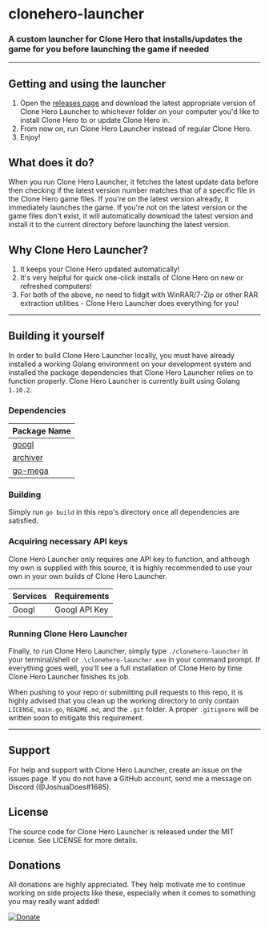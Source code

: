 # clonehero-launcher

### A custom launcher for Clone Hero that installs/updates the game for you before launching the game if needed

----

## Getting and using the launcher

1. Open the [releases page](https://github.com/JoshuaDoes/clonehero-launcher/releases) and download the latest appropriate version of Clone Hero Launcher to whichever folder on your computer you'd like to install Clone Hero to or update Clone Hero in.
2. From now on, run Clone Hero Launcher instead of regular Clone Hero.
3. Enjoy!

## What does it do?

When you run Clone Hero Launcher, it fetches the latest update data before then checking if the latest version number matches that of a specific file in the Clone Hero game files. If you're on the latest version already, it immediately launches the game. If you're not on the latest version or the game files don't exist, it will automatically download the latest version and install it to the current directory before launching the latest version.

## Why Clone Hero Launcher?

1. It keeps your Clone Hero updated automatically!
2. It's very helpful for quick one-click installs of Clone Hero on new or refreshed computers!
3. For both of the above, no need to fidgit with WinRAR/7-Zip or other RAR extraction utilities - Clone Hero Launcher does everything for you!

----

## Building it yourself

In order to build Clone Hero Launcher locally, you must have already installed a
working Golang environment on your development system and installed the package
dependencies that Clone Hero Launcher relies on to function properly. Clone Hero
Launcher is currently built using Golang `1.10.2`.

### Dependencies

| Package Name |
| ------------ |
| [googl](https://github.com/JoshuaDoes/googl) |
| [archiver](https://github.com/mholt/archiver) |
| [go-mega](https://github.com/xybydy/go-mega) |

### Building

Simply run `go build` in this repo's directory once all dependencies are satisfied.

### Acquiring necessary API keys

Clone Hero Launcher only requires one API key to function, and although my own is
supplied with this source, it is highly recommended to use your own in your own
builds of Clone Hero Launcher.

| Services | Requirements |
| -------- | ------------ |
| Googl | Googl API Key |

### Running Clone Hero Launcher

Finally, to run Clone Hero Launcher, simply type `./clonehero-launcher` in your
terminal/shell or `.\clonehero-launcher.exe` in your command prompt. If everything
goes well, you'll see a full installation of Clone Hero by time Clone Hero Launcher
finishes its job.

When pushing to your repo or submitting pull requests to this repo, it is highly
advised that you clean up the working directory to only contain `LICENSE`, `main.go`,
`README.md`, and the `.git` folder. A proper `.gitignore` will be written soon to
mitigate this requirement.

----

## Support
For help and support with Clone Hero Launcher, create an issue on the issues page. If you do not have a GitHub account, send me a message on Discord (@JoshuaDoes#1685).

## License
The source code for Clone Hero Launcher is released under the MIT License. See LICENSE for more details.

## Donations
All donations are highly appreciated. They help motivate me to continue working on side projects like these, especially when it comes to something you may really want added!

[![Donate](https://img.shields.io/badge/Donate-PayPal-green.svg)](https://paypal.me/JoshuaDoes)